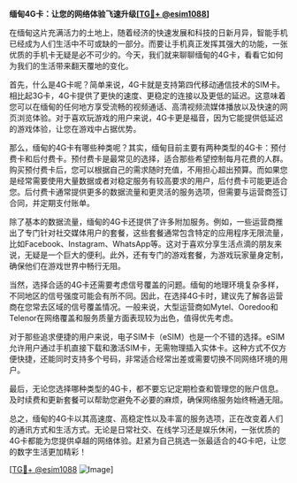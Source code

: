 **缅甸4G卡：让您的网络体验飞速升级[[TG💪+ @esim1088](https://t.me/s/esim1088)]**

在缅甸这片充满活力的土地上，随着经济的快速发展和科技的日新月异，智能手机已经成为人们生活中不可或缺的一部分。而要让手机真正发挥其强大的功能，一张优质的手机卡无疑是必不可少的。今天，我们就来聊聊缅甸的4G卡，看看它如何为我们的生活带来翻天覆地的变化。

首先，什么是4G卡呢？简单来说，4G卡就是支持第四代移动通信技术的SIM卡。相比起3G卡，4G卡提供了更快的速度、更稳定的连接以及更低的延迟。这意味着您可以在缅甸的任何地方享受流畅的视频通话、高清视频流媒体播放以及快速的网页浏览体验。对于喜欢玩游戏的用户来说，4G卡更是福音，因为它能提供低延迟的游戏体验，让您在游戏中占据优势。

那么，缅甸的4G卡有哪些种类呢？其实，缅甸目前主要有两种类型的4G卡：预付费卡和后付费卡。预付费卡是最常见的选择，适合那些希望控制每月花费的人群。购买预付费卡后，您可以根据自己的需求随时充值，不用担心超出预算。而如果您是经常需要使用大量数据或者对稳定服务有较高要求的用户，后付费卡可能更适合您。后付费卡通常提供更多的数据流量和更灵活的服务选项，但需要与运营商签订合同，并定期支付账单。

除了基本的数据流量，缅甸的4G卡还提供了许多附加服务。例如，一些运营商推出了专门针对社交媒体用户的套餐，这些套餐通常包含特定的应用程序无限流量，比如Facebook、Instagram、WhatsApp等。这对于喜欢分享生活点滴的朋友来说，无疑是一个巨大的便利。此外，还有专门的游戏套餐，为游戏玩家量身定制，确保他们在游戏世界中畅行无阻。

当然，选择合适的4G卡还需要考虑信号覆盖的问题。缅甸的地理环境复杂多样，不同地区的信号强度可能会有所不同。因此，在选择4G卡时，建议先了解各运营商在您常去区域的信号覆盖情况。一般来说，大型运营商如Mytel、Ooredoo和Telenor在网络覆盖和服务质量方面表现较为出色，值得优先考虑。

对于那些追求便捷的用户来说，电子SIM卡（eSIM）也是一个不错的选择。eSIM允许用户通过手机直接下载和激活SIM卡，无需物理插入实体卡。这种方式不仅方便快捷，还能同时支持多个号码，非常适合经常出差或需要切换不同网络环境的用户。

最后，无论您选择哪种类型的4G卡，都不要忘记定期检查和管理您的账户信息。及时续费和更新套餐可以帮助您避免不必要的麻烦，确保网络服务始终畅通无阻。

总之，缅甸的4G卡以其高速度、高稳定性以及丰富的服务选项，正在改变着人们的通讯方式和生活方式。无论是日常社交、在线学习还是娱乐休闲，一张优质的4G卡都能为您提供卓越的网络体验。赶紧为自己挑选一张最适合的4G卡吧，让您的数字生活更加精彩！

[[TG💪+ @esim1088](https://t.me/s/esim1088) ![Image](https://i.postimg.cc/4NQfJmqS/Snipaste-2025-05-13-00-14-12.png)]